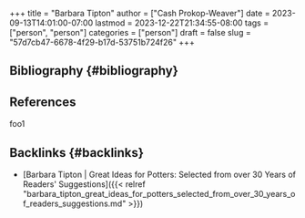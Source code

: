 +++
title = "Barbara Tipton"
author = ["Cash Prokop-Weaver"]
date = 2023-09-13T14:01:00-07:00
lastmod = 2023-12-22T21:34:55-08:00
tags = ["person", "person"]
categories = ["person"]
draft = false
slug = "57d7cb47-6678-4f29-b17d-53751b724f26"
+++

## Bibliography {#bibliography}

## References

<style>.csl-entry{text-indent: -1.5em; margin-left: 1.5em;}</style><div class="csl-bib-body">
</div>

foo1


## Backlinks {#backlinks}

-   [Barbara Tipton | Great Ideas for Potters: Selected from over 30 Years of Readers' Suggestions]({{< relref "barbara_tipton_great_ideas_for_potters_selected_from_over_30_years_of_readers_suggestions.md" >}})
